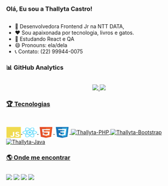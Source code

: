 ### Olá, Eu sou a Thallyta Castro!

##

- 🔭 Desenvolvedora Frontend Jr na NTT DATA,
- ❤ Sou apaixonada por tecnologia, livros e gatos.
- 🌱 Estudando React e QA
- 😄 Pronouns: ela/dela
- 📞 Contato: (22) 99944-0075


### 📊 GitHub Analytics

##


<div align="center">
  <a href="https://github.com/thallyta-castro-cv">
  <img height="180em" src="https://github-readme-stats.vercel.app/api?username=thallyta-castro-cv&show_icons=true&theme=radical&include_all_commits=true&count_private=true"/>
  <img height="180em" src="https://github-readme-stats.vercel.app/api/top-langs/?username=thallyta-castro-cv&layout=compact&langs_count=7&theme=radical"/>
</div>
  
### 🏆 Tecnologias
  
##

<div style="display: inline_block"><br>
  <img align="center" alt="Thallyta-Js" height="30" width="40" src="https://raw.githubusercontent.com/devicons/devicon/master/icons/javascript/javascript-plain.svg">
  <img align="center" alt="Thallyta-React" height="30" width="40" src="https://raw.githubusercontent.com/devicons/devicon/master/icons/react/react-original.svg">
  <img align="center" alt="Thallyta-HTML" height="30" width="40" src="https://raw.githubusercontent.com/devicons/devicon/master/icons/html5/html5-original.svg">
  <img align="center" alt="Thallyta-CSS" height="30" width="40" src="https://raw.githubusercontent.com/devicons/devicon/master/icons/css3/css3-original.svg">
  <img align="center" alt="Thallyta-PHP" height="30" width="40" src="https://cdn.jsdelivr.net/gh/devicons/devicon/icons/php/php-original.svg">
  <img align="center" alt="Thallyta-Bootstrap" height="30" width="40" src="https://cdn.jsdelivr.net/gh/devicons/devicon/icons/bootstrap/bootstrap-plain-wordmark.svg" />
  <img align="center" alt="Thallyta-Java" height="30" width="40" src="https://cdn.jsdelivr.net/gh/devicons/devicon/icons/java/java-original-wordmark.svg" />
  
### 🌎 Onde me encontrar
  
##
  
<div>
  <a href="https://www.instagram.com/devweb_study/" target="_blank"><img src="https://img.shields.io/badge/-Instagram-%23E4405F?style=for-the-badge&logo=instagram&logoColor=white" target="_blank"></a>
 <a href="https://discord.com/invite/GnWtrjtgPd" target="_blank"><img src="https://img.shields.io/badge/Discord-7289DA?style=for-the-badge&logo=discord&logoColor=white" target="_blank"></a> 
  <a href = "mailto:thallyta180136319@gmail.com"><img src="https://img.shields.io/badge/Gmail-D14836?style=for-the-badge&logo=gmail&logoColor=white" target="_blank"></a>
  <a href="https://www.linkedin.com/in/thallyta-castro-93b950187/" target="_blank"><img src="https://img.shields.io/badge/-LinkedIn-%230077B5?style=for-the-badge&logo=linkedin&logoColor=white" target="_blank"></a> 
</div>
